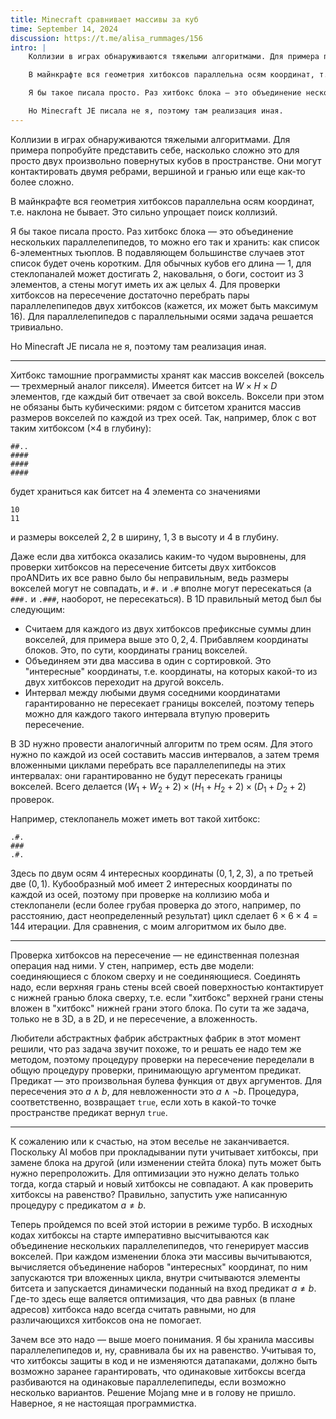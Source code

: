 ```yaml
---
title: Minecraft сравнивает массивы за куб
time: September 14, 2024
discussion: https://t.me/alisa_rummages/156
intro: |
    Коллизии в играх обнаруживаются тяжелыми алгоритмами. Для примера попробуйте представить себе, насколько сложно это для просто двух произвольно повернутых кубов в пространстве. Они могут контактировать двумя ребрами, вершиной и гранью или еще как-то более сложно.

    В майнкрафте вся геометрия хитбоксов параллельна осям координат, т.е. наклона не бывает. Это сильно упрощает поиск коллизий.

    Я бы такое писала просто. Раз хитбокс блока — это объединение нескольких параллелепипедов, то можно его так и хранить: как список 6-элементных тьюплов. В подавляющем большинстве случаев этот список будет очень коротким. Для обычных кубов его длина — 1, для стеклопаналей может достигать 2, наковальня, о боги, состоит из 3 элементов, а стены могут иметь их аж целых 4. Для проверки хитбоксов на пересечение достаточно перебрать пары параллелепипедов двух хитбоксов (кажется, их может быть максимум 16). Для параллелепипедов с параллельными осями задача решается тривиально.

    Но Minecraft JE писала не я, поэтому там реализация иная.
---
```


Коллизии в играх обнаруживаются тяжелыми алгоритмами. Для примера попробуйте представить себе, насколько сложно это для просто двух произвольно повернутых кубов в пространстве. Они могут контактировать двумя ребрами, вершиной и гранью или еще как-то более сложно.

В майнкрафте вся геометрия хитбоксов параллельна осям координат, т.е. наклона не бывает. Это сильно упрощает поиск коллизий.

Я бы такое писала просто. Раз хитбокс блока — это объединение нескольких параллелепипедов, то можно его так и хранить: как список 6-элементных тьюплов. В подавляющем большинстве случаев этот список будет очень коротким. Для обычных кубов его длина — 1, для стеклопаналей может достигать 2, наковальня, о боги, состоит из 3 элементов, а стены могут иметь их аж целых 4. Для проверки хитбоксов на пересечение достаточно перебрать пары параллелепипедов двух хитбоксов (кажется, их может быть максимум 16). Для параллелепипедов с параллельными осями задача решается тривиально.

Но Minecraft JE писала не я, поэтому там реализация иная.

---

Хитбокс тамошние программисты хранят как массив вокселей (воксель — трехмерный аналог пикселя). Имеется битсет на $W \times H \times D$ элементов, где каждый бит отвечает за свой воксель. Воксели при этом не обязаны быть кубическими: рядом с битсетом хранится массив размеров вокселей по каждой из трех осей. Так, например, блок с вот таким хитбоксом ($\times 4$ в глубину):
```
##..
####
####
####
```
будет храниться как битсет на 4 элемента со значениями
```
10
11
```
и размеры вокселей $2, 2$ в ширину, $1, 3$ в высоту и $4$ в глубину.

Даже если два хитбокса оказались каким-то чудом выровнены, для проверки хитбоксов на пересечение битсеты двух хитбоксов проANDить их все равно было бы неправильным, ведь размеры вокселей могут не совпадать, и `#.` и `.#` вполне могут пересекаться (а `###.` и `.###`, наоборот, не пересекаться). В 1D правильный метод был бы следующим:

- Считаем для каждого из двух хитбоксов префиксные суммы длин вокселей, для примера выше это $0, 2, 4$. Прибавляем координаты блоков. Это, по сути, координаты границ вокселей.
- Объединяем эти два массива в один с сортировкой. Это "интересные" координаты, т.е. координаты, на которых какой-то из двух хитбоксов переходит на другой воксель.
- Интервал между любыми двумя соседними координатами гарантированно не пересекает границы вокселей, поэтому теперь можно для каждого такого интервала втупую проверить пересечение.

В 3D нужно провести аналогичный алгоритм по трем осям. Для этого нужно по каждой из осей составить массив интервалов, а затем тремя вложенными циклами перебрать все параллелепипеды на  этих интервалах: они гарантированно не будут пересекать границы вокселей. Всего делается $(W_1 + W_2 + 2) \times (H_1 + H_2 + 2) \times (D_1 + D_2 + 2)$ проверок.

Например, стеклопанель может иметь вот такой хитбокс:
```
.#.
###
.#.
```
Здесь по двум осям 4 интересных координаты ($0, 1, 2, 3$), а по третьей две ($0, 1$). Кубообразный моб имеет 2 интересных координаты по каждой из осей, поэтому при проверке на коллизию моба и стеклопанели (если более грубая проверка до этого, например, по расстоянию, даст неопределенный результат) цикл сделает $6 \times 6 \times 4 = 144$ итерации. Для сравнения, с моим алгоритмом их было две.

---

Проверка хитбоксов на пересечение — не единственная полезная операция над ними. У стен, например, есть две модели: соединяющиеся с блоком сверху и не соединяющиеся. Соединять надо, если верхняя грань стены всей своей поверхностью контактирует с нижней гранью блока сверху, т.е. если "хитбокс" верхней грани стены вложен в "хитбокс" нижней грани этого блока. По сути та же задача, только не в 3D, а в 2D, и не пересечение, а вложенность.

Любители абстрактных фабрик абстрактных фабрик в этот момент решили, что раз задача звучит похоже, то и решать ее надо тем же методом, поэтому процедуру проверки на пересечение переделали в общую процедуру проверки, принимающую аргументом предикат. Предикат — это произвольная булева функция от двух аргументов. Для пересечения это $a \land b$, для невложенности это $a \land \neg b$. Процедура, соответственно, возвращает `true`, если хоть в какой-то точке пространстве предикат вернул `true`.

---

К сожалению или к счастью, на этом веселье не заканчивается. Поскольку AI мобов при прокладывании пути учитывает хитбоксы, при замене блока на другой (или изменении стейта блока) путь может быть нужно перепроложить. Для оптимизации это нужно делать только тогда, когда старый и новый хитбоксы не совпадают. А как проверить хитбоксы на равенство? Правильно, запустить уже написанную процедуру с предикатом $a \ne b$.

Теперь пройдемся по всей этой истории в режиме турбо. В исходных кодах хитбоксы на старте императивно высчитываются как объединение нескольких параллелепипедов, что генерирует массив вокселей. При каждом изменении блока эти массивы вычитываются, вычисляется объединение наборов "интересных" координат, по ним запускаются три вложенных цикла, внутри считываются элементы битсета и запускается динамически поданный на вход предикат $a \ne b$. Где-то здесь еще валяется оптимизация, что два равных (в плане адресов) хитбокса надо всегда считать равными, но для различающихся хитбоксов она не помогает.

Зачем все это надо — выше моего понимания. Я бы хранила массивы параллелепипедов и, ну, сравнивала бы их на равенство. Учитывая то, что хитбоксы защиты в код и не изменяются датапаками, должно быть возможно заранее гарантировать, что одинаковые хитбоксы всегда разбиваются на одинаковые параллелепипеды, если возможно несколько вариантов. Решение Mojang мне и в голову не пришло. Наверное, я не настоящая программистка.
